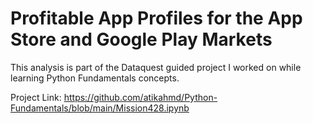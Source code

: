 # Profitable App Profiles for the App Store and Google Play Markets

This analysis is part of the Dataquest guided project I worked on while learning Python Fundamentals concepts.

Project Link: https://github.com/atikahmd/Python-Fundamentals/blob/main/Mission428.ipynb
